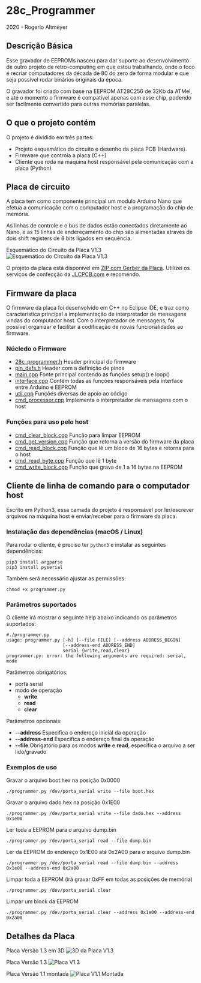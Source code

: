 # 28c_Programmer

2020 - Rogerio Altmeyer

## Descrição Básica

Esse gravador de EEPROMs nasceu para dar suporte ao desenvolvimento de outro projeto de retro-computing em que estou trabalhando, onde o foco é recriar computadores da década de 80 do zero de forma modular e que seja possível rodar binários originais da época.

O gravador foi criado com base na EEPROM AT28C256 de 32Kb da ATMel, e até o momento o firmware é compativel apenas com esse chip, podendo ser facilmente convertido para outras memórias paralelas.


## O que o projeto contém

O projeto é dividido em três partes:
- Projeto esquemático do circuito e desenho da placa PCB (Hardware).
- Firmware que controla a placa (C++)
- Cliente que roda na máquina host responsável pela comunicação com a placa (Python)

## Placa de circuito

A placa tem como componente principal um modulo Arduino Nano que efetua a comunicação com o computador host e a programação do chip de memória.

As linhas de controle e o bus de dados estão conectados diretamente ao Nano, e as 15 linhas de endereçamento do chip são alimentadas através de dois shift registers de 8 bits ligados em sequência.

Esquemático do Circuito da Placa V1.3
![Esquemático do Circuito da Placa V1.3](https://github.com/raltmeyer/28c_programmer/blob/master/28c_programmer_board/Schematic_eeprom28_programmer.png)

O projeto da placa está disponível em [ZIP com Gerber da Placa](https://github.com/raltmeyer/28c_programmer/blob/master/28c_programmer_board/Gerber_eeprom28_programmer.zip). Utilizei os serviços de confecção da [JLCPCB.com](https://jlcpcb.com) e recomendo.

## Firmware da placa

O firmware da placa foi desenvolvido em C++ no Eclipse IDE, e traz como característica principal a implementação de interpretador de mensagens vindas do computador host. Com o interpretador de mensagens, foi possível organizar e facilitar a codificação de novas funcionalidades ao firmware.

### Núcledo o Firmware
- [28c_programmer.h](https://github.com/raltmeyer/28c_programmer/blob/master/28c_programmer_firmware/28c_programmer.h) Header principal do firmware
- [pin_defs.h](https://github.com/raltmeyer/28c_programmer/blob/master/28c_programmer_firmware/pin_defs.h) Header com a definição de pinos
- [main.cpp](https://github.com/raltmeyer/28c_programmer/blob/master/28c_programmer_firmware/main.cpp) Fonte principal contendo as funções setup() e loop()
- [interface.cpp](https://github.com/raltmeyer/28c_programmer/blob/master/28c_programmer_firmware/interface.cpp) Contém todas as funções responsáveis pela interface entre Arduino e EEPROM
- [util.cpp](https://github.com/raltmeyer/28c_programmer/blob/master/28c_programmer_firmware/util.cpp) Funções diversas de apoio ao código
- [cmd_processor.cpp](https://github.com/raltmeyer/28c_programmer/blob/master/28c_programmer_firmware/cmd_processor.cpp) Implementa o interpretador de mensagens com o host

### Funções para uso pelo host
- [cmd_clear_block.cpp](https://github.com/raltmeyer/28c_programmer/blob/master/28c_programmer_firmware/cmd_clear_block.cpp) Função para limpar EEPROM
- [cmd_get_version.cpp](https://github.com/raltmeyer/28c_programmer/blob/master/28c_programmer_firmware/cmd_get_version.cpp) Função que retorna a versão do firmware da placa
- [cmd_read_block.cpp](https://github.com/raltmeyer/28c_programmer/blob/master/28c_programmer_firmware/cmd_read_block.cpp) Função que lê um bloco de 16 bytes e retorna para o host
- [cmd_read_byte.cpp](https://github.com/raltmeyer/28c_programmer/blob/master/28c_programmer_firmware/cmd_read_byte.cpp) Função que lê 1 byte
- [cmd_write_block.cpp](https://github.com/raltmeyer/28c_programmer/blob/master/28c_programmer_firmware/cmd_write_block.cpp) Função que grava de 1 a 16 bytes na EEPROM

## Cliente de linha de comando para o computador host

Escrito em Python3, essa camada do projeto é responsável por ler/escrever arquivos na máquina host e enviar/receber para o firmware da placa.

### Instalação das dependências (macOS / Linux)

Para rodar o cliente, é preciso ter `python3` e instalar as seguintes dependências:
```
pip3 install argparse
pip3 install pyserial
```

Também será necessário ajustar as permissões:
```
chmod +x programmer.py
```

### Parâmetros suportados
O cliente irá mostrar o seguinte help abaixo indicando os parâmetros suportados:
```
#./programmer.py
usage: programmer.py [-h] [--file FILE] [--address ADDRESS_BEGIN]
                     [--address-end ADDRESS_END]
                     serial {write,read,clear}
programmer.py: error: the following arguments are required: serial, mode
```

Parâmetros obrigatórios:
- porta serial
- modo de operação
	- **write**
	- **read**
	- **clear**

Parâmetros opcionais:
- **--address** Especifica o endereço inicial da operação
- **--address-end** Especifica o endereço final da operação
- **--file** Obrigatório para os modos **write** e **read**, especifica o arquivo a ser lido/gravado


### Exemplos de uso

Gravar o arquivo boot.hex na posição 0x0000
```
./programmer.py /dev/porta_serial write --file boot.hex 
```

Gravar o arquivo dado.hex na posição 0x1E00
```
./programmer.py /dev/porta_serial write --file dado.hex --address 0x1e00
```

Ler toda a EEPROM para o arquivo dump.bin
```
./programmer.py /dev/porta_serial read --file dump.bin 
```

Ler da EEPROM do endereço 0x1E00 até 0x2A00 para o arquivo dump.bin
```
./programmer.py /dev/porta_serial read --file dump.bin --address 0x1e00 --address-end 0x2a00
```

Limpar toda a EEPROM (irá gravar 0xFF em todas as posições de memória)
```
./programmer.py /dev/porta_serial clear
```

Limpar um block da EEPROM
```
./programmer.py /dev/porta_serial clear --address 0x1e00 --address-end 0x2a00
```


## Detalhes da Placa

Placa Versão 1.3 em 3D
![3D da Placa V1.3](https://github.com/raltmeyer/28c_programmer/blob/master/28c_programmer_board/PCB_3D_eeprom28_programmer.png)

Placa Versão 1.3
![Placa V1.3](https://github.com/raltmeyer/28c_programmer/blob/master/28c_programmer_board/PCB_eeprom28_programmer.png)

Placa Versão 1.1 montada
![Placa V1.1 Montada](https://github.com/raltmeyer/28c_programmer/blob/master/28c_programmer_board/img_board_rev1.png)

